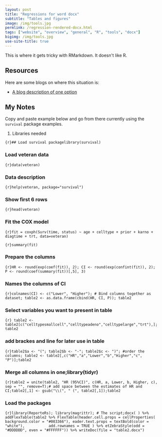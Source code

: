 ```yaml
---
layout: post
title: "Regressions for word docx"
subtitle: "Tables and figures"
image: /img/tools.jpg
permlink: /regression-rendered-docx.html
tags: ["website", "overview", "general", "R", "tools", "docx"]
bigimg: /img/tools.jpg
use-site-title: true
---
```


This is where it gets tricky with RMarkdown. It doesn't like R.

## Resources

Here are some blogs on where this situation is:

- [A blog description of one option](https://datascienceplus.com/how-to-export-regression-results-from-r-to-ms-word/)

## My Notes

Copy and paste example below and go from there currently using the `survival` package examples.

1. Libraries needed

```{r}## Load survival packagelibrary(survival)```

### Load veteran data

```{r}data(veteran)```

### Data description

```{r}help(veteran, package="survival")```

### Show first 6 rows

```{r}head(veteran)```

### Fit the COX model

```{r}fit = coxph(Surv(time, status) ~ age + celltype + prior + karno + diagtime + trt, data=veteran)```

```{r}summary(fit)```

### Prepare the columns

```{r}HR <- round(exp(coef(fit)), 2); CI <- round(exp(confint(fit)), 2); P <- round(coef(summary(fit))[,5], 3)```

### Names the columns of CI

```{r}colnames(CI) <- c("Lower", "Higher"); # Bind columns together as dataset; table2 <- as.data.frame(cbind(HR, CI, P)); table2```

###  Select variables you want to present in table

```{r} table2 <- table2[c("celltypesmallcell","celltypeadeno","celltypelarge","trt"),]; table2```

### add brackes and line for later use in table

```{r}table2$a <- "("; table2$b <- "-"; table2$c <- ")"; #order the columns; table2 <- table2[,c("HR","a","Lower","b","Higher","c", "P")];table2```

### Merge all columns in one;library(tidyr)

```{r}table2 = unite(table2, "HR (95%CI)", c(HR, a, Lower, b, Higher, c), sep = "", remove=T);# add space between the estimates of HR and CI;table2[,1] <- gsub("\\(", " (", table2[,1]);table2```

### Load the packages

```{r}library(ReporteRs); library(magrittr); # The script;docx( ) %>% addFlexTable(table2 %>% FlexTable(header.cell.props = cellProperties( background.color = "#003366"), eader.text.props = textBold(color = "white"),           add.rownames = TRUE ) %>% etZebraStyle(odd = "#DDDDDD", even = "#FFFFFF")) %>% writeDoc(file = "table2.docx")```